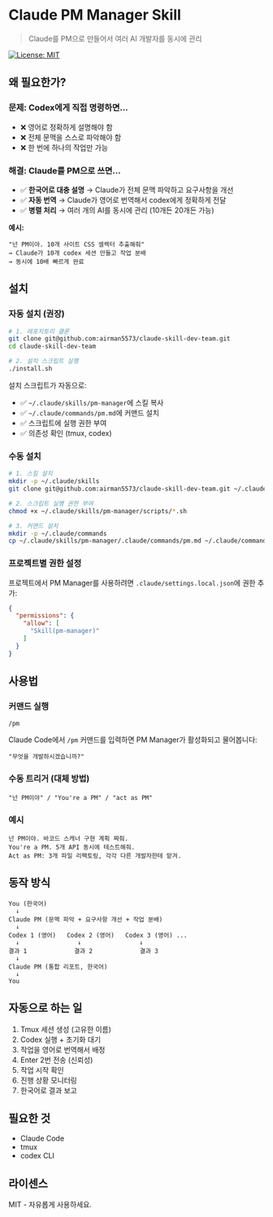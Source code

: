 # Claude PM Manager Skill

> Claude를 PM으로 만들어서 여러 AI 개발자를 동시에 관리

[![License: MIT](https://img.shields.io/badge/License-MIT-yellow.svg)](https://opensource.org/licenses/MIT)

## 왜 필요한가?

### 문제: Codex에게 직접 명령하면...
- ❌ 영어로 정확하게 설명해야 함
- ❌ 전체 문맥을 스스로 파악해야 함
- ❌ 한 번에 하나의 작업만 가능

### 해결: Claude를 PM으로 쓰면...
- ✅ **한국어로 대충 설명** → Claude가 전체 문맥 파악하고 요구사항을 개선
- ✅ **자동 번역** → Claude가 영어로 번역해서 codex에게 정확하게 전달
- ✅ **병렬 처리** → 여러 개의 AI를 동시에 관리 (10개든 20개든 가능)

**예시:**
```
"넌 PM이야. 10개 사이트 CSS 셀렉터 추출해줘"
→ Claude가 10개 codex 세션 만들고 작업 분배
→ 동시에 10배 빠르게 완료
```

## 설치

### 자동 설치 (권장)

```bash
# 1. 레포지토리 클론
git clone git@github.com:airman5573/claude-skill-dev-team.git
cd claude-skill-dev-team

# 2. 설치 스크립트 실행
./install.sh
```

설치 스크립트가 자동으로:
- ✅ `~/.claude/skills/pm-manager`에 스킬 복사
- ✅ `~/.claude/commands/pm.md`에 커맨드 설치
- ✅ 스크립트에 실행 권한 부여
- ✅ 의존성 확인 (tmux, codex)

### 수동 설치

```bash
# 1. 스킬 설치
mkdir -p ~/.claude/skills
git clone git@github.com:airman5573/claude-skill-dev-team.git ~/.claude/skills/pm-manager

# 2. 스크립트 실행 권한 부여
chmod +x ~/.claude/skills/pm-manager/scripts/*.sh

# 3. 커맨드 설치
mkdir -p ~/.claude/commands
cp ~/.claude/skills/pm-manager/.claude/commands/pm.md ~/.claude/commands/
```

### 프로젝트별 권한 설정

프로젝트에서 PM Manager를 사용하려면 `.claude/settings.local.json`에 권한 추가:

```json
{
  "permissions": {
    "allow": [
      "Skill(pm-manager)"
    ]
  }
}
```

## 사용법

### 커맨드 실행
```
/pm
```

Claude Code에서 `/pm` 커맨드를 입력하면 PM Manager가 활성화되고 물어봅니다:
```
"무엇을 개발하시겠습니까?"
```

### 수동 트리거 (대체 방법)
```
"넌 PM이야" / "You're a PM" / "act as PM"
```

### 예시
```
넌 PM이야. 바코드 스캐너 구현 계획 짜줘.
You're a PM. 5개 API 동시에 테스트해줘.
Act as PM: 3개 파일 리팩토링, 각각 다른 개발자한테 맡겨.
```

## 동작 방식

```
You (한국어)
  ↓
Claude PM (문맥 파악 + 요구사항 개선 + 작업 분배)
  ↓
Codex 1 (영어)   Codex 2 (영어)   Codex 3 (영어) ...
  ↓                ↓                ↓
결과 1             결과 2             결과 3
  ↓
Claude PM (통합 리포트, 한국어)
  ↓
You
```

## 자동으로 하는 일

1. Tmux 세션 생성 (고유한 이름)
2. Codex 실행 + 초기화 대기
3. 작업을 영어로 번역해서 배정
4. Enter 2번 전송 (신뢰성)
5. 작업 시작 확인
6. 진행 상황 모니터링
7. 한국어로 결과 보고

## 필요한 것

- Claude Code
- tmux
- codex CLI

## 라이센스

MIT - 자유롭게 사용하세요.
